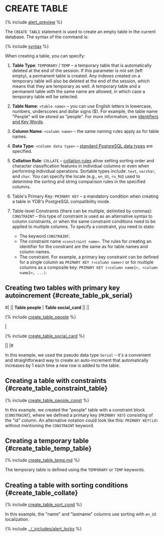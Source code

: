 # CREATE TABLE

<!-- markdownlint-disable blanks-around-fences -->

{% include [alert_preview](../_includes/alert_preview.md) %}

The `CREATE TABLE` statement is used to create an empty table in the current database. The syntax of the command is:

{% include [syntax](../_includes/statements/create_table/syntax.md) %}


When creating a table, you can specify:

1. **Table Type**: `TEMPORARY` / `TEMP` – a temporary table that is automatically deleted at the end of the session. If this parameter is not set (left empty), a permanent table is created. Any indexes created on a temporary table will also be deleted at the end of the session, which means that they are temporary as well. A temporary table and a permanent table with the same name are allowed, in which case a temporary table will be selected.
2. **Table Name**: `<table name>` – you can use English letters in lowercase, numbers, underscores and dollar signs ($). For example, the table name "People" will be stored as "people". For more information, see [Identifiers and Key Words](https://www.postgresql.org/docs/current/sql-syntax-lexical.html#SQL-SYNTAX-IDENTIFIERS).
3. **Column Name**: `<column name>` – the same naming rules apply as for table names.
4. **Data Type**: `<column data type>` – [standard PostgreSQL data types](https://www.postgresql.org/docs/14/datatype.html) are specified.
5. **Collation Rule**: `COLLATE` – [collation rules](https://www.postgresql.org/docs/current/collation.html) allow setting sorting order and character classification features in individual columns or even when performing individual operations. Sortable types include: `text`, `varchar`, and `char`. You can specify the locale (e.g., `en_US`, `ru_RU`) used to determine the sorting and string comparison rules in the specified columns.
6. Table's Primary Key: `PRIMARY KEY` – a mandatory condition when creating a table in YDB's PostgreSQL compatibility mode.
7. Table-level Constraints (there can be multiple, delimited by commas): `CONSTRAINT` – this type of constraint is used as an alternative syntax to column constraints, or when the same constraint conditions need to be applied to multiple columns. To specify a constraint, you need to state:

    + The keyword `CONSTRAINT`.
    + The constraint name `<constraint name>`. The rules for creating an identifier for the constraint are the same as for table names and column names.
    + The constraint. For example, a primary key constraint can be defined for a single column as `PRIMARY KEY (<column name>)` or for multiple columns as a composite key: `PRIMARY KEY (<column name1>, <column name2>, ...)`.


## Creating two tables with primary key autoincrement {#create_table_pk_serial}

#|
|| **Table people** | **Table social_card** ||
||


{% include [create_table_people](../_includes/statements/create_table/create_table_people.md) %}

|

{% include [create_table_social_card](../_includes/statements/create_table/create_table_social_card.md) %}

||
|#


In this example, we used the pseudo data type `Serial` – it's a convenient and straightforward way to create an auto-increment that automatically increases by 1 each time a new row is added to the table.


## Creating a table with constraints {#create_table_constraint_table}

{% include [create_table_people_const](../_includes/statements/create_table/create_table_people_const.md) %}

In this example, we created the "people" table with a constraint block (`CONSTRAINT`), where we defined a primary key (`PRIMARY KEY`) consisting of the "id" column. An alternative notation could look like this: `PRIMARY KEY(id)` without mentioning the `CONSTRAINT` keyword.


## Creating a temporary table {#create_table_temp_table}

{% include [create_table_temp.md](../_includes/statements/create_table/create_table_temp.md) %}

The temporary table is defined using the `TEMPORARY` or `TEMP` keywords.


## Creating a table with sorting conditions {#create_table_collate}

{% include [create_table_sort_cond](../_includes/statements/create_table/create_table_sort_cond.md) %}

In this example, the "name" and "lastname" columns use sorting with `en_US` localization.

{% include [../_includes/alert_locks](../_includes/alert_locks.md) %}

